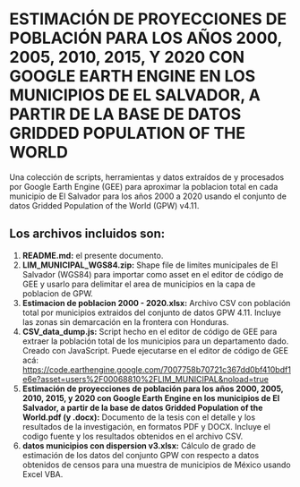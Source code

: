 # ESTIMACIÓN DE PROYECCIONES DE POBLACIÓN PARA LOS AÑOS 2000, 2005, 2010, 2015, Y 2020 CON GOOGLE EARTH ENGINE EN LOS MUNICIPIOS DE EL SALVADOR, A PARTIR DE LA BASE DE DATOS GRIDDED POPULATION OF THE WORLD
Una colección de scripts, herramientas y datos extraídos de y procesados por Google Earth Engine (GEE) para aproximar la poblacion total en cada municipio de El Salvador para los años 2000 a 2020 usando el conjunto de datos Gridded Population of the World (GPW) v4.11.

## Los archivos incluidos son:

1. **README.md:** el presente documento.
2. **LIM_MUNICIPAL_WGS84.zip:** Shape file de limites municipales de El Salvador (WGS84) para importar como asset en el editor de código de GEE y usarlo para delimitar el area de municipios en la capa de poblacion de GPW.
3. **Estimacion de poblacion 2000 - 2020.xlsx:** Archivo CSV con población total por municipios extraidos del conjunto de datos GPW 4.11. Incluye las zonas sin demarcación en la frontera con Honduras.
4. **CSV_data_dump.js:** Script hecho en el editor de código de GEE para extraer la población total de los municipios para un departamento dado. Creado con JavaScript. Puede ejecutarse en el editor de código de GEE acá: https://code.earthengine.google.com/7007758b70721c367dd0bf410bdf1e6e?asset=users%2F00068810%2FLIM_MUNICIPAL&noload=true
5. **Estimación de proyecciones de población para los años 2000, 2005, 2010, 2015, y 2020 con Google Earth Engine en los municipios de El Salvador, a partir de la base de datos Gridded Population of the World.pdf (y .docx):** Documento de la tesis con el detalle y los resultados de la investigación, en formatos PDF y DOCX. Incluye el codigo fuente y los resultados obtenidos en el archivo CSV.
6. **datos municipios con dispersion v3.xlsx:** Cálculo de grado de estimación de los datos del conjunto GPW con respecto a datos obtenidos de censos para una muestra de municipios de México usando Excel VBA.




